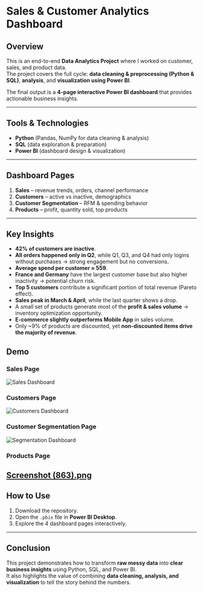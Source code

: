 
# Sales & Customer Analytics Dashboard

##  Overview
This is an end-to-end **Data Analytics Project** where I worked on customer, sales, and product data.  
The project covers the full cycle: **data cleaning & preprocessing (Python & SQL)**, **analysis**, and **visualization using Power BI**.

The final output is a **4-page interactive Power BI dashboard** that provides actionable business insights.

---

## Tools & Technologies
- **Python** (Pandas, NumPy for data cleaning & analysis)  
- **SQL** (data exploration & preparation)  
- **Power BI** (dashboard design & visualization)

---

##  Dashboard Pages
1. **Sales** – revenue trends, orders, channel performance  
2. **Customers** – active vs inactive, demographics  
3. **Customer Segmentation** – RFM & spending behavior  
4. **Products** – profit, quantity sold, top products  

---

##  Key Insights
- **42% of customers are inactive**.  
- **All orders happened only in Q2**, while Q1, Q3, and Q4 had only logins without purchases → strong engagement but no conversions.  
- **Average spend per customer ≈ 559**.  
- **France and Germany** have the largest customer base but also higher inactivity → potential churn risk.  
- **Top 5 customers** contribute a significant portion of total revenue (Pareto effect).  
- **Sales peak in March & April**, while the last quarter shows a drop.  
- A small set of products generate most of the **profit & sales volume** → inventory optimization opportunity.  
- **E-commerce slightly outperforms Mobile App** in sales volume.  
- Only ~9% of products are discounted, yet **non-discounted items drive the majority of revenue**.

##  Demo
### Sales Page
![Sales Dashboard](images/sales.png)

### Customers Page
![Customers Dashboard](images/customers.png)

### Customer Segmentation Page
![Segmentation Dashboard](images/segmentation.png)

### Products Page
[Screenshot (863).png
](https://github.com/shahdkamalll/Sales-Customer-Analyticss/blob/main/Screenshot%20(863).png)
---

##  How to Use
1. Download the repository.  
2. Open the `.pbix` file in **Power BI Desktop**.  
3. Explore the 4 dashboard pages interactively.  

---

## Conclusion
This project demonstrates how to transform **raw messy data** into **clear business insights** using Python, SQL, and Power BI.  
It also highlights the value of combining **data cleaning, analysis, and visualization** to tell the story behind the numbers.
